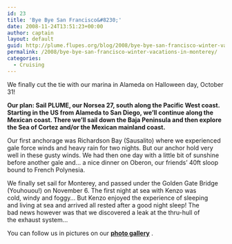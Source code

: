 ```yaml
---
id: 23
title: 'Bye Bye San Francisco&#8230;'
date: 2008-11-24T13:51:23+00:00
author: captain
layout: default
guid: http://plume.flupes.org/blog/2008/bye-bye-san-francisco-winter-vacations-in-monterey/
permalink: /2008/bye-bye-san-francisco-winter-vacations-in-monterey/
categories:
  - Cruising
---
```

We finally cut the tie with our marina in Alameda on Halloween day, October 31!

**Our plan: Sail PLUME, our Norsea 27, south along the Pacific West coast. Starting in the US from Alameda to San Diego, we&#8217;ll continue along the Mexican coast. There we&#8217;ll sail down the Baja Peninsula and then explore the Sea of Cortez and/or the Mexican mainland coast.**

Our first anchorage was Richardson Bay (Sausalito) where we experienced gale force winds and heavy rain for two nights. But our anchor hold very well in these gusty winds. We had then one day with a little bit of sunshine before another gale and&#8230; a nice dinner on Oberon, our friends&#8217; 40ft sloop bound to French Polynesia.

We finally set sail for Monterey, and passed under the Golden Gate Bridge (Youhouou!) on November 6. The first night at sea with Kenzo was cold, windy and foggy&#8230; But Kenzo enjoyed the experience of sleeping and living at sea and arrived all rested after a good night sleep! The bad news however was that we discovered a leak at the thru-hull of the exhaust system&#8230; 

You can follow us in pictures on our **[photo gallery](http://plume.flupes.org/gallery/index.php?level=collection&id=5)** .